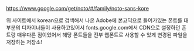 https://www.google.com/get/noto/#/family/noto-sans-kore

위 사이트에서 korean으로 검색해서 나온 Adobe에 본고딕으로 들어가있는 폰트를 대부분의 디자이너들이
사용하고있어서 fonts.google.com에서 CDN으로 설정하던 폰트랑 매우다른 점이있어서 해당 폰트들을 전부
웹폰트로 사용할 수 있게 변경된 파일을 저장하는 저장소!
